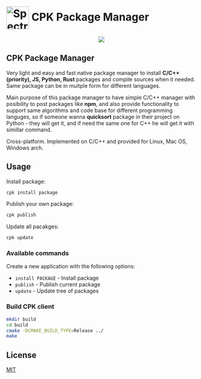 # <img src="https://raw.githubusercontent.com/DEgITx/cpk/master/resources/cpk_logo.png" width="60px" align="center" alt="Spectron icon"> CPK Package Manager

<p align="center"><a href="https://github.com/DEgiTx/cpk"><img src="https://raw.githubusercontent.com/DEgITx/cpk/master/resources/cpk.png"></a></p>

## CPK Package Manager

Very light and easy and fast native package manager to install **C/C++ (priority), JS, Python, Rust** packages and compile sources when it needed. Same package can be in muitple form for different languages.

Main purpose of this package manager to have simple C/C++ manager with posibility to post packages like **npm**, and also provide functionality to support same algorithms and code base for different programming languges, so if someone wanna **quicksort** package in their project on Python - they will get it, and if need the same one for C++ he will get it with simillar command.

Cross-platform. Implemented on C/C++ and provided for Linux, Mac OS, Windows arch.

## Usage

Install package:
```sh
cpk install package
```

Publish your own package:
```sh
cpk publish
```

Update all pacakges:
```sh
cpk update
```

### Available commands

Create a new application with the following options:

* `install PACKAGE` -  Install package
* `publish` - Publish current package
* `update` - Update tree of packages

### Build CPK client

```sh
mkdir build
cd build
cmake -DCMAKE_BUILD_TYPE=Release ../
make
```

## License
[MIT](https://github.com/DEgiTx/cpk/blob/master/LICENSE)